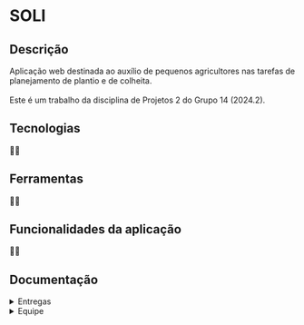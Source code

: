 # SOLI

## Descrição

  Aplicação web destinada ao auxílio de pequenos agricultores nas tarefas de planejamento de plantio e de colheita. <br><br>
  Este é um trabalho da disciplina de Projetos 2 do Grupo 14 (2024.2).

## Tecnologias
<div style="display: flex; align-items: center; text-decoration: none;">
  
</div>
🔧🔨

## Ferramentas
<div style="display: flex; align-items: center; text-decoration: none;">
  
</div>
🔧🔨


## Funcionalidades da aplicação
🔧🔨

## Documentação 
  <details>
    <summary> Entregas </summary>
    <br>

  ## SR1
  <ul>
  <li>
    <a href=https://lavisilva.atlassian.net/jira/software/projects/GRUPO14/boards/2> Projeto no Jira </a>
  </li>
    <li>
    <a> Protótipo de Baixa Fidelidade </a>
  </li>
  <li>
    <a href=https://www.canva.com/design/DAGR5xQ9w7E/_GkGlgfhM4aPaMRp7L5tnQ/view?utm_content=DAGR5xQ9w7E&utm_campaign=designshare&utm_medium=link&utm_source=editor#1> Protótipo de Média Fidelidade & Fluxo de Telas </a>
  </li>
   <li>
    <a>Screencast - Protótipo</a>
  </li>
  <li>
    <a>Screencast - Azure</a>
  </li>
</ul>

  ## SR2
  🔧🔨
   
  </details>

  <details>
    <summary> Equipe </summary>
    <br>
    <p><strong> Artur Sales Brasiliano - asb6@cesar.school </strong></p>
    <p><strong> Bruno Assunção da Silva - bas@cesar.school </strong></p>
    <p><strong> Darci Henrique Ayres Mendes de Carvalho - dhamc@cesar.school </strong></p>
    <p><strong> Felipe Marques Meira de Oliveira - fmmo@cesar.school </strong></p>
    <p><strong> Lais Sedicias Valença - lsv2@cesar.school </strong></p>
    <p><strong> João Pedro Aguiar Morais - jpam@cesar.school </strong></p>
    <p><strong> Lavínia Maranhão Faria da Silva - lmfs@cesar.school </strong></p>
    <p><strong> Malu de Aguiar Germani - mag@cesar.school </strong></p>
    <p><strong> Maria Eduarda Rêgo Barros - merb@cesar.school </strong></p>
    <p><strong> Marina Hoffmann Guimaraes - mhg@cesar.school </strong></p>    
  </details>
    
